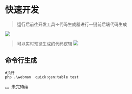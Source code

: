 # 快速开发

> 运行后前往开发工具->代码生成器进行一键前后端代码生成

![](https://s3.bmp.ovh/imgs/2023/03/11/12ba90839fe89d37.jpg)


> 可以实时预览生成的代码逻辑
![](https://s3.bmp.ovh/imgs/2023/03/11/d373c4d90e81b7ac.jpg)




## 命令行生成

```phpregexp
#执行
php .\webman  quick:gen:table test
```


。。未完待续